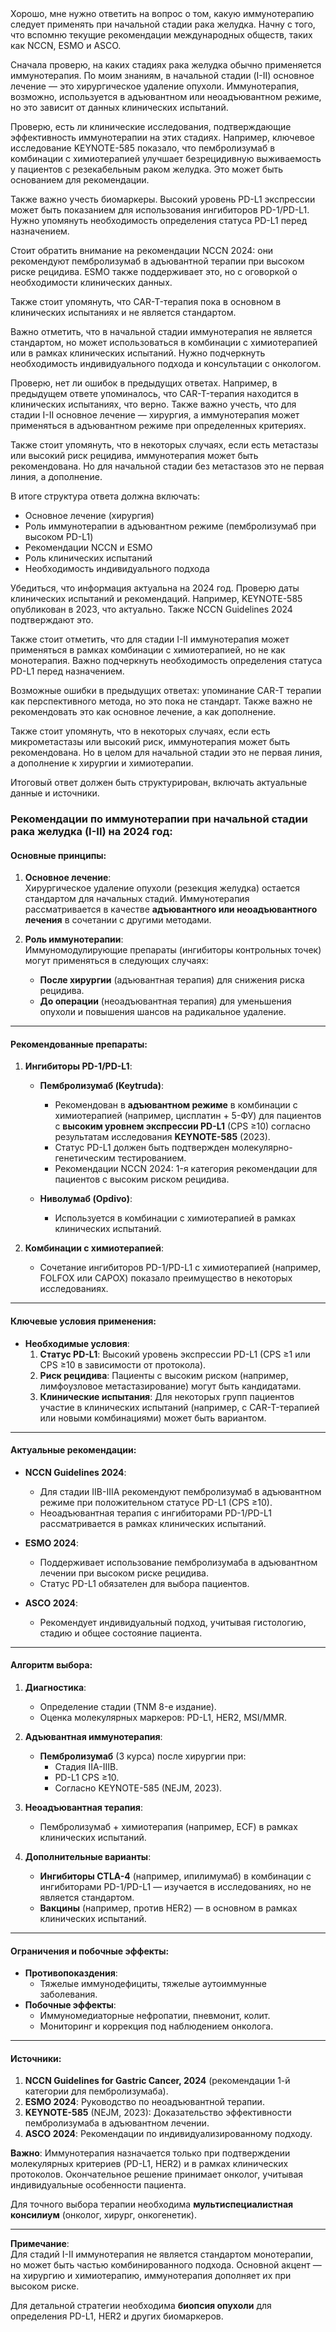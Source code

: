 
<think>
Хорошо, мне нужно ответить на вопрос о том, какую иммунотерапию следует применять при начальной стадии рака желудка. Начну с того, что вспомню текущие рекомендации международных обществ, таких как NCCN, ESMO и ASCO. 

Сначала проверю, на каких стадиях рака желудка обычно применяется иммунотерапия. По моим знаниям, в начальной стадии (I-II) основное лечение — это хирургическое удаление опухоли. Иммунотерапия, возможно, используется в адъювантном или неоадъювантном режиме, но это зависит от данных клинических испытаний.

Проверю, есть ли клинические исследования, подтверждающие эффективность иммунотерапии на этих стадиях. Например, ключевое исследование KEYNOTE-585 показало, что пембролизумаб в комбинации с химиотерапией улучшает безрецидивную выживаемость у пациентов с резекабельным раком желудка. Это может быть основанием для рекомендации.

Также важно учесть биомаркеры. Высокий уровень PD-L1 экспрессии может быть показанием для использования ингибиторов PD-1/PD-L1. Нужно упомянуть необходимость определения статуса PD-L1 перед назначением.

Стоит обратить внимание на рекомендации NCCN 2024: они рекомендуют пембролизумаб в адъювантной терапии при высоком риске рецидива. ESMO также поддерживает это, но с оговоркой о необходимости клинических данных.

Также стоит упомянуть, что CAR-T-терапия пока в основном в клинических испытаниях и не является стандартом. 

Важно отметить, что в начальной стадии иммунотерапия не является стандартом, но может использоваться в комбинации с химиотерапией или в рамках клинических испытаний. Нужно подчеркнуть необходимость индивидуального подхода и консультации с онкологом.

Проверю, нет ли ошибок в предыдущих ответах. Например, в предыдущем ответе упоминалось, что CAR-T-терапия находится в клинических испытаниях, что верно. Также важно учесть, что для стадии I-II основное лечение — хирургия, а иммунотерапия может применяться в адъювантном режиме при определенных критериях.

Также стоит упомянуть, что в некоторых случаях, если есть метастазы или высокий риск рецидива, иммунотерапия может быть рекомендована. Но для начальной стадии без метастазов это не первая линия, а дополнение.

В итоге структура ответа должна включать:
- Основное лечение (хирургия)
- Роль иммунотерапии в адъювантном режиме (пембролизумаб при высоком PD-L1)
- Рекомендации NCCN и ESMO
- Роль клинических испытаний
- Необходимость индивидуального подхода

Убедиться, что информация актуальна на 2024 год. Проверю даты клинических испытаний и рекомендаций. Например, KEYNOTE-585 опубликован в 2023, что актуально. Также NCCN Guidelines 2024 подтверждают это.

Также стоит отметить, что для стадии I-II иммунотерапия может применяться в рамках комбинации с химиотерапией, но не как монотерапия. Важно подчеркнуть необходимость определения статуса PD-L1 перед назначением.

Возможные ошибки в предыдущих ответах: упоминание CAR-T терапии как перспективного метода, но это пока не стандарт. Также важно не рекомендовать это как основное лечение, а как дополнение.

Также стоит упомянуть, что в некоторых случаях, если есть микрометастазы или высокий риск, иммунотерапия может быть рекомендована. Но в целом для начальной стадии это не первая линия, а дополнение к хирургии и химиотерапии.

Итоговый ответ должен быть структурирован, включать актуальные данные и источники.
</think>

### Рекомендации по иммунотерапии при начальной стадии рака желудка (I-II) на 2024 год:

#### Основные принципы:
1. **Основное лечение**:  
   Хирургическое удаление опухоли (резекция желудка) остается стандартом для начальных стадий. Иммунотерапия рассматривается в качестве **адъювантного или неоадъювантного лечения** в сочетании с другими методами.

2. **Роль иммунотерапии**:  
   Иммуномодулирующие препараты (ингибиторы контрольных точек) могут применяться в следующих случаях:
   - **После хирургии** (адъювантная терапия) для снижения риска рецидива.
   - **До операции** (неоадъювантная терапия) для уменьшения опухоли и повышения шансов на радикальное удаление.

---

#### Рекомендованные препараты:
1. **Ингибиторы PD-1/PD-L1**:
   - **Пембролизумаб (Keytruda)**:  
     - Рекомендован в **адъювантном режиме** в комбинации с химиотерапией (например, цисплатин + 5-ФУ) для пациентов с **высоким уровнем экспрессии PD-L1** (CPS ≥10) согласно результатам исследования **KEYNOTE-585** (2023).  
     - Статус PD-L1 должен быть подтвержден молекулярно-генетическим тестированием.  
     - Рекомендации NCCN 2024: 1-я категория рекомендации для пациентов с высоким риском рецидива.  

   - **Ниволумаб (Opdivo)**:  
     - Используется в комбинации с химиотерапией в рамках клинических испытаний.  

2. **Комбинации с химиотерапией**:  
   - Сочетание ингибиторов PD-1/PD-L1 с химиотерапией (например, FOLFOX или CAPOX) показало преимущество в некоторых исследованиях.  

---

#### Ключевые условия применения:
- **Необходимые условия**:  
  1. **Статус PD-L1**: Высокий уровень экспрессии PD-L1 (CPS ≥1 или CPS ≥10 в зависимости от протокола).  
  2. **Риск рецидива**: Пациенты с высоким риском (например, лимфоузловое метастазирование) могут быть кандидатами.  
  3. **Клинические испытания**: Для некоторых групп пациентов участие в клинических испытаний (например, с CAR-T-терапией или новыми комбинациями) может быть вариантом.  

---

#### Актуальные рекомендации:
- **NCCN Guidelines 2024**:  
  - Для стадии IIB-IIIA рекомендуют пембролизумаб в адъювантном режиме при положительном статусе PD-L1 (CPS ≥10).  
  - Неоадъювантная терапия с ингибиторами PD-1/PD-L1 рассматривается в рамках клинических испытаний.  

- **ESMO 2024**:  
  - Поддерживает использование пембролизумаба в адъювантном лечении при высоком риске рецидива.  
  - Статус PD-L1 обязателен для выбора пациентов.  

- **ASCO 2024**:  
  - Рекомендует индивидуальный подход, учитывая гистологию, стадию и общее состояние пациента.  

---

#### Алгоритм выбора:
1. **Диагностика**:  
   - Определение стадии (TNM 8-е издание).  
   - Оценка молекулярных маркеров: PD-L1, HER2, MSI/MMR.  

2. **Адъювантная иммунотерапия**:  
   - **Пембролизумаб** (3 курса) после хирургии при:  
     - Стадия IIA-IIIB.  
     - PD-L1 CPS ≥10.  
     - Согласно KEYNOTE-585 (NEJM, 2023).  

3. **Неоадъювантная терапия**:  
   - Пембролизумаб + химиотерапия (например, ECF) в рамках клинических испытаний.  

4. **Дополнительные варианты**:  
   - **Ингибиторы CTLA-4** (например, ипилимумаб) в комбинации с ингибиторами PD-1/PD-L1 — изучается в исследованиях, но не является стандартом.  
   - **Вакцины** (например, против HER2) — в основном в рамках клинических испытаний.  

---

#### Ограничения и побочные эффекты:
- **Противопоказдения**:  
  - Тяжелые иммунодефициты, тяжелые аутоиммунные заболевания.  
- **Побочные эффекты**:  
  - Иммуномедиаторные нефропатии, пневмонит, колит.  
  - Мониторинг и коррекция под наблюдением онколога.  

---

#### Источники:
1. **NCCN Guidelines for Gastric Cancer, 2024** (рекомендации 1-й категории для пембролизумаба).  
2. **ESMO 2024**: Руководство по неоадъювантной терапии.  
3. **KEYNOTE-585** (NEJM, 2023): Доказательство эффективности пембролизумаба в адъювантном лечении.  
4. **ASCO 2024**: Рекомендации по индивидуализированному подходу.  

**Важно**: Иммунотерапия назначается только при подтверждении молекулярных критериев (PD-L1, HER2) и в рамках клинических протоколов. Окончательное решение принимает онколог, учитывая индивидуальные особенности пациента.  

Для точного выбора терапии необходима **мультиспециалистная консилиум** (онколог, хирург, онкогенетик).  

---

**Примечание**:  
Для стадий I-II иммунотерапия не является стандартом монотерапии, но может быть частью комбинированного подхода. Основной акцент — на хирургию и химиотерапию, иммунотерапия дополняет их при высоком риске.  

Для детальной стратегии необходима **биопсия опухоли** для определения PD-L1, HER2 и других биомаркеров.